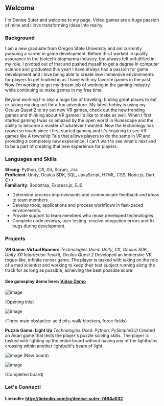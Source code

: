 ## Welcome

I'm Denise Suter and welcome to my page. Video games are a huge passion of mine and I love transforming ideas into reality.  


### Background

I am a new graduate from Oregon State Univeristy and am currently pursuing a career in game development. Before this I worked in quality assurance in the biotech/ biopharma industry, but always felt unfulfilled in my role. I pivoted out of that and pushed myself to get a degree in computer science and graduated this year! I have always had a passion for game development and I love being able to create new immersive environments for players to get hooked in as I have with my favorite games in the past. Now I'm working to get my dream job of working in the gaming industry while continuing to make games in my free time. 

Beyond working I'm also a huge fan of traveling, finding great places to eat or taking my dog out for a fun adventure. My latest hobby is using my Oculus Quest 2 to try out new VR games, check out the new trending games and thinking about VR games I'd like to make as well. When I first started gaming I was so amazed by the open world in Runescape and the ability to become a master of whatever I wanted. Now the technology has grown so much since I first started gaming and it's inspiring to see VR games like A township Tale that allows players to do the same in VR and providing a completely new experience. I can't wait to see what's next and to be a part of creating that new experience for players.

### Languages and Skills

**Strong**: Python, C#, Git, Scrum, Jira  
**Proficient**: Unity, Oculus SDK, SQL, JavaScript, HTML, CSS, Node.js, Dart, C++  
**Familiarity**: Bootstrap, Express.js, EJS 

* Determine process improvements and communicate feedback and ideas to team members.  
* Develop tools, applications and process workflows in fast-paced environments.  
* Provide support to team members who reuse developed technologies.  
* Complete code reviews, user testing, resolve integration errors and fix bugs during development.  


### Projects
**VR Game: Virtual Runners** 
_Technologies Used: Unity, C#, Oculus SDK, Unity XR Interaction Toolkit, Oculus Quest 2_
Developed an immersive VR rogue-like, infinite runner game. The player is tasked with taking on the role of a mad scientist and working to keep their test subject running along the track for as long as possible, acheiving the best possible score!  

#### **See gameplay demo here: [Video Demo](https://media.oregonstate.edu/media/t/1_fig8p83n)**

![image](https://user-images.githubusercontent.com/55517111/127911147-65d8b6c0-0a38-4199-af36-cab1c9808d7a.png)

(Opening title)

![image](https://user-images.githubusercontent.com/55517111/127910245-6a7c7630-c1c3-46e2-bdce-9ca36e3c53f4.png)

(Three main obstacles: acid pits, wall/ blockers, force fields)

**Puzzle Game: Light Up** 
_Technologies Used: Python, PySimpleGUI_
Created an Akari game that tests the player's puzzle solving skills. The player is tasked with lighting up the entire board without having any of the lightbulbs crossing within another lightbulb's beam of light. 

![image](https://user-images.githubusercontent.com/55517111/127912550-56a73750-e390-45de-b8cd-6c6f1d395447.png)
(New board)

![image](https://user-images.githubusercontent.com/55517111/127912598-e9b0a4d1-cf00-40ba-84ad-a4ea8abc7d63.png)

(Completed board)

### Let's Connect!
#### **LinkedIn:** http://linkedin.com/in/denise-suter-7464a032



